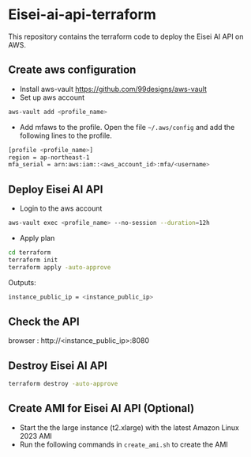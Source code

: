 # Eisei-ai-api-terraform

This repository contains the terraform code to deploy the Eisei AI API on AWS.

## Create aws configuration

- Install aws-vault https://github.com/99designs/aws-vault
- Set up aws account

```bash
aws-vault add <profile_name>
```
- Add mfaws to the profile. Open the file `~/.aws/config` and add the following lines to the profile.

```bash
[profile <profile_name>]
region = ap-northeast-1
mfa_serial = arn:aws:iam::<aws_account_id>:mfa/<username>
```

## Deploy Eisei AI API

- Login to the aws account
```bash
aws-vault exec <profile_name> --no-session --duration=12h
```

- Apply plan

```bash
cd terraform
terraform init
terraform apply -auto-approve
```

Outputs:
```bash
instance_public_ip = <instance_public_ip>
```
## Check the API

browser : http://<instance_public_ip>:8080

## Destroy Eisei AI API

```bash
terraform destroy -auto-approve
```

## Create AMI for Eisei AI API (Optional)
- Start the the large instance (t2.xlarge) with the latest Amazon Linux 2023 AMI
- Run the following commands in `create_ami.sh` to create the AMI

